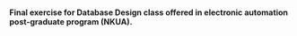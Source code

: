 #### Final exercise for Database Design class offered in electronic automation post-graduate program (NKUA).
